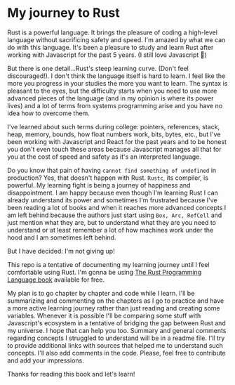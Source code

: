 # My journey to Rust

Rust is a powerful language. It brings the pleasure of coding a high-level language without sacrificing safety and speed. I'm amazed by what we can do with this language. It's been a pleasure to study and learn Rust after working with Javascript for the past 5 years. (I still love Javascript 💛)

But there is one detail...Rust's steep learning curve. (Don't feel discouraged!).
I don't think the language itself is hard to learn. I feel like the more you progress in your studies the more you want to learn. The syntax is pleasant to the eyes, but the difficulty starts when you need to use more advanced pieces of the language (and in my opinion is where its power lives) and a lot of terms from systems programming arise and you have no idea how to overcome them.

I've learned about such terms during college: pointers, references, stack, heap, memory, bounds, how float numbers work, bits, bytes, etc., but I've been working with Javascript and React for the past years and to be honest you don't even touch these areas because Javascript manages all that for you at the cost of speed and safety as it's an interpreted language.

Do you know that pain of having `cannot find something of undefined` in production? Yes, that doesn't happen with Rust. `Rustc`, its compiler, is powerful.
My learning fight is being a journey of happiness and disappointment. I am happy because even though I'm learning Rust I can already understand its power and sometimes I'm frustrated because I've been reading a lot of books and when it reaches more advanced concepts I am left behind because the authors just start using `Box, Arc, RefCell` and just mention what they are, but to understand what they are you need to understand or at least remember a lot of how machines work under the hood and I am sometimes left behind.


But I have decided: I'm not giving up!

This repo is a tentative of documenting my learning journey until I feel comfortable using Rust. I'm gonna be using [The Rust Programming Language book](https://doc.rust-lang.org/book/) available for free.

My plan is to go chapter by chapter and code while I learn. I'll be summarizing and commenting on the chapters as I go to practice and have a more active learning journey rather than just reading and creating some variables.
Whenever it is possible I'll be comparing some stuff with Javascript's ecosystem in a tentative of bridging the gap between Rust and my universe. I hope that can help you too.
Summary and general comments regarding concepts I struggled to understand will be in a readme file. I'll try to provide additional links with sources that helped me to understand such concepts.
I'll also add comments in the code.
Please, feel free to contribute and add your impressions. 

Thanks for reading this book and let's learn!

 

